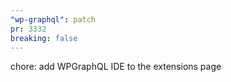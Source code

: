 ```yaml
---
"wp-graphql": patch
pr: 3332
breaking: false
---
```


chore: add WPGraphQL IDE to the extensions page
